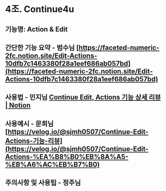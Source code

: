 # 4조. Continue4u

## 기능명: **Action & Edit**

## 간단한 기능 요약 - **범수님** [https://faceted-numeric-2fc.notion.site/Edit-Actions-10dfb7c1463380f28a1eef686ab057bd](https://faceted-numeric-2fc.notion.site/Edit-Actions-10dfb7c1463380f28a1eef686ab057bd)

## 사용법 - **민지님** [Continue Edit, Actions 기능 상세 리뷰 | Notion](https://bitter-cloth-1a0.notion.site/Continue-Edit-Actions-10c196bee1fc8096b65df46cb5cc4460?pvs=4)

## 사용예시 - **문희님** [https://velog.io/@sjmh0507/Continue-Edit-Actions-기능-리뷰](https://velog.io/@sjmh0507/Continue-Edit-Actions-%EA%B8%B0%EB%8A%A5-%EB%A6%AC%EB%B7%B0)

## 주의사항 및 사용팁 - **정주님**